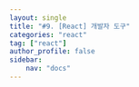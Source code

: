 ```yaml
---
layout: single
title: "#9. [React] 개발자 도구"
categories: "react"
tag: ["react"]
author_profile: false
sidebar: 
    nav: "docs"
---
```






